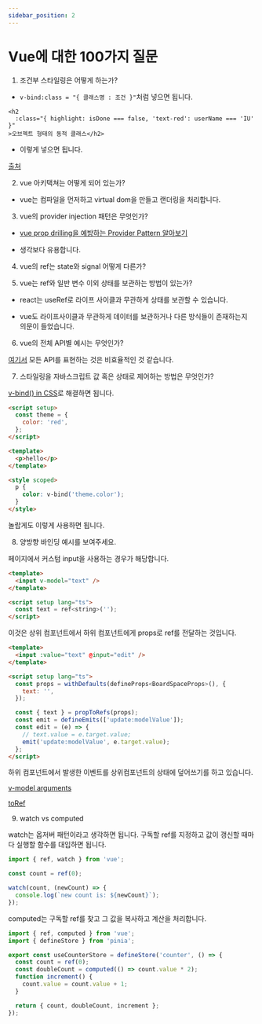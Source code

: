 ```yaml
---
sidebar_position: 2
---
```


# Vue에 대한 100가지 질문

1. 조건부 스타일링은 어떻게 하는가?

- `v-bind:class = "{ 클래스명 : 조건 }"`처럼 넣으면 됩니다.

```vue
<h2
  :class="{ highlight: isDone === false, 'text-red': userName === 'IU' }"
>오브젝트 형태의 동적 클래스</h2>
```

- 이렇게 넣으면 됩니다.

[출처](https://velog.io/@reasonz/2022.06.01-Vue3-%EC%A1%B0%EA%B1%B4%EC%97%90-%EB%94%B0%EB%9D%BC-%ED%81%B4%EB%9E%98%EC%8A%A4-%EB%84%A3%EB%8A%94-%EB%B0%A9%EB%B2%95v-bindclass)

2. vue 아키택쳐는 어떻게 되어 있는가?

- vue는 컴파일을 먼저하고 virtual dom을 만들고 랜더링을 처리합니다.

3. vue의 provider injection 패턴은 무엇인가?

- [vue prop drilling을 예방하는 Provider Pattern 알아보기](https://mong-blog.tistory.com/entry/Vue-prop-drilling%EC%9D%84-%EC%98%88%EB%B0%A9%ED%95%98%EB%8A%94-Provider-Pattern-%EC%95%8C%EC%95%84%EB%B3%B4%EA%B8%B0)

- 생각보다 유용합니다.

4. vue의 ref는 state와 signal 어떻게 다른가?

5. vue는 ref와 일반 변수 이외 상태를 보관하는 방법이 있는가?

- react는 useRef로 라이프 사이클과 무관하게 상태를 보관할 수 있습니다.

- vue도 라이프사이클과 무관하게 데이터를 보관하거나 다른 방식들이 존재하는지 의문이 들었습니다.

6. vue의 전체 API별 예시는 무엇인가?

[여기서](https://vuejs.org/api/) 모든 API를 표현하는 것은 비효율적인 것 같습니다.

7. 스타일링을 자바스크립트 값 혹은 상태로 제어하는 방법은 무엇인가?

[v-bind() in CSS](https://vuejs.org/api/sfc-css-features.html#v-bind-in-css)로 해결하면 됩니다.

```html
<script setup>
  const theme = {
    color: 'red',
  };
</script>

<template>
  <p>hello</p>
</template>

<style scoped>
  p {
    color: v-bind('theme.color');
  }
</style>
```

놀랍게도 이렇게 사용하면 됩니다.

8. 양방향 바인딩 예시를 보여주세요.

페이지에서 커스텀 input을 사용하는 경우가 해당합니다.

```html
<template>
  <input v-model="text" />
</template>

<script setup lang="ts">
  const text = ref<string>('');
</script>
```

이것은 상위 컴포넌트에서 하위 컴포넌트에게 props로 ref를 전달하는 것입니다.

```html
<template>
  <input :value="text" @input="edit" />
</template>

<script setup lang="ts">
  const props = withDefaults(defineProps<BoardSpaceProps>(), {
    text: '',
  });

  const { text } = propToRefs(props);
  const emit = defineEmits(['update:modelValue']);
  const edit = (e) => {
    // text.value = e.target.value;
    emit('update:modelValue', e.target.value);
  };
</script>
```

하위 컴포넌트에서 발생한 이벤트를 상위컴포넌트의 상태에 덮어쓰기를 하고 있습니다.

[v-model arguments](https://vuejs.org/guide/components/v-model.html#v-model-arguments)

[toRef](https://vuejs.org/api/reactivity-utilities.html#toref)

9. watch vs computed

watch는 옵저버 패턴이라고 생각하면 됩니다. 구독할 ref를 지정하고 값이 갱신할 때마다 실행할 함수를 대입하면 됩니다.

```ts
import { ref, watch } from 'vue';

const count = ref(0);

watch(count, (newCount) => {
  console.log(`new count is: ${newCount}`);
});
```

computed는 구독할 ref를 찾고 그 값을 복사하고 계산을 처리합니다.

```ts
import { ref, computed } from 'vue';
import { defineStore } from 'pinia';

export const useCounterStore = defineStore('counter', () => {
  const count = ref(0);
  const doubleCount = computed(() => count.value * 2);
  function increment() {
    count.value = count.value + 1;
  }

  return { count, doubleCount, increment };
});
```
